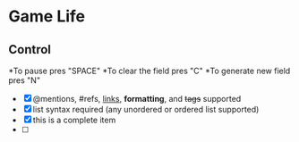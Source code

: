 # Game Life

## Control
*To pause pres "SPACE"
*To clear the field pres "C"
*To generate new field pres "N"

- [x] @mentions, #refs, [links](), **formatting**, and <del>tags</del> supported
- [x] list syntax required (any unordered or ordered list supported)
- [x] this is a complete item
- [ ]
